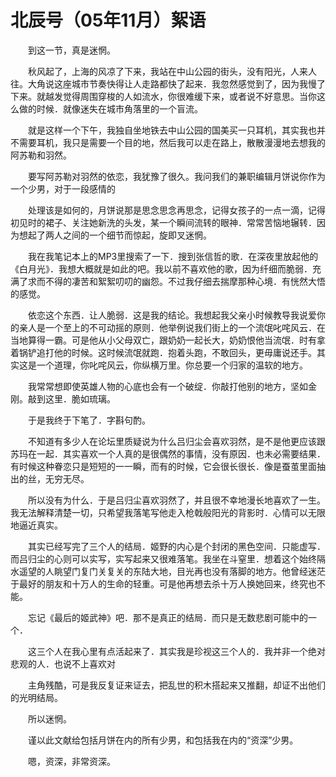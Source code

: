 # 北辰号（05年11月）絮语

　　到这一节，真是迷惘。

　　秋风起了，上海的风凉了下来，我站在中山公园的街头，没有阳光，人来人往。大角说这座城市节奏快得让人走路都快了起来．我忽然感觉到了，因为我慢了下来。就越发觉得周围穿梭的人如流水，你很难缓下来，或者说不好意思。当你这么做的时候．就像迷失在城市角落里的一个盲流。

　　就是这样一个下午，我独自坐地铁去中山公园的国美买一只耳机，其实我也并不需要耳机，我只是需要一个目的地，然后我可以走在路上，散散漫漫地去想我的阿苏勒和羽然。

　　要写阿苏勒对羽然的依恋，我犹豫了很久。我问我们的兼职编辑月饼说你作为一个少男，对于一段感情的

　　处理该是如何的，月饼说那是思念思念再思念，记得女孩子的一点一滴，记得初见时的裙子、关注她新洗的头发，某一个瞬间流转的眼神．常常苦恼地辗转．因为想起了两人之间的一个细节而惊起，旋即叉迷惘。　

　　我在我笔记本上的MP3里搜索了一下．搜到张信哲的歌．在深夜里放起他的《白月光》．我想大概就是如此的吧。我以前不喜欢他的歌，因为纤细而脆弱．充满了求而不得的凄苦和絮絮叨叨的幽怨。不过我仔细去揣摩那种心境．有恍然大悟的感觉。

　　依恋这个东西．让人脆弱．这是我的结论。我想起我父亲小时候教导我说爱你的亲人是一个至上的不可动摇的原则．他举例说我们街上的一个流氓叱咤风云．在当地算得一霸。可是他从小父母双亡，跟奶奶一起长大，奶奶恨他当流氓．时有拿着锅铲追打他的时候。这时候流氓就跑．抱着头跑，不敢回头，更毋庸说还手。其实这是一个道理，你叱咤风云，你纵横万里。你总要一个归家的温软的地方。

　　我常常想即使英雄人物的心底也会有一个破绽．你敲打他别的地方，坚如金刚。敲到这里．脆如琉璃。

　　于是我终于下笔了．字斟句酌。

　　不知道有多少人在论坛里质疑说为什么吕归尘会喜欢羽然，是不是他更应该跟苏玛在一起．其实喜欢一个人真的是很偶然的事情，没有原因．也未必需要结果．有时候这种眷恋只是短短的一一瞬，而有的时候，它会很长很长．像是蚕茧里面抽出的丝，无穷无尽。

　　所以没有为什么．于是吕归尘喜欢羽然了，并且很不幸地漫长地喜欢了一生。我无法解释清楚一切，只希望我落笔写他走入枪戟般阳光的背影时．心情可以无限地逼近真实。

　　其实已经写完了三个人的结局．姬野的内心是个封闭的黑色空间．只能虚写．而吕归尘的心则可以实写，实写起来又很难落笔。我坐在斗窒里．想着这个始终隔水遥望的人眺望门复门关复关的东陆大地，目光再也没有落脚的地方。他曾经迷茫于最好的朋友和十万人的生命的轻重。可是他再想去杀十万人换她回来，终究也不能。

　　忘记《最后的姬武神》吧．那不是真正的结局．而只是无数悲剧可能中的一个．

　　这三个人在我心里有点活起来了．其实我是珍视这三个人的．我并非一个绝对悲观的人．也说不上喜欢对

　　主角残酷，可是我反复证来证去，把乱世的积木搭起来又推翻，却证不出他们的光明结局。

　　所以迷惘。

　　谨以此文献给包括月饼在内的所有少男，和包括我在内的“资深”少男。

　　嗯，资深，非常资深。
